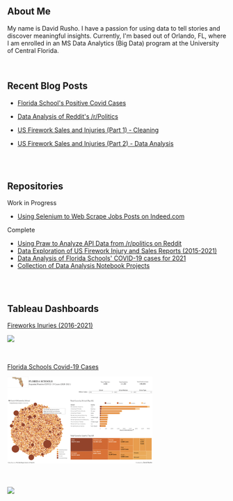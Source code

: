 <h2> About Me</h2>

My name is David Rusho.  I have a passion for using data to tell stories and discover meaningful insights. Currently, I'm based out of Orlando, FL, where I am enrolled in an MS Data Analytics (Big Data) program at the University of Central Florida.

<br>

<h2>Recent Blog Posts</h2>

* [Florida School's Positive Covid Cases](https://drusho.github.io/pandas/2021/07/14/_07_09_FL_Schools_Covid19_2021.html)

* [Data Analysis of Reddit's /r/Politics](https://drusho.github.io/nlp/pandas/plotly/texthero/prawn/reddit/api/2021/07/14/_07_05_reddit_politics_eda.html)

* [US Firework Sales and Injuries (Part 1) - Cleaning](https://drusho.github.io/pandas/data%20cleaning/2021/07/14/_06_25_firework_part_1_cleaning.html)

* [US Firework Sales and Injuries (Part 2) - Data Analysis](https://drusho.github.io/pandas/plotly/seaborn/2021/07/14/_07_03_firework_part_2_eda.html)

<br>
<br>

<h2>Repositories</h2>

Work in Progress

* [Using Selenium to Web Scrape Jobs Posts on Indeed.com](https://github.com/drusho/webscrapping)

Complete

* [Using Praw to Analyze API Data from /r/politics on Reddit](https://github.com/drusho/eda_reddit_politics)
* [Data Exploration of US Firework Injury and Sales Reports (2015-2021)](https://github.com/drusho/EDA_US_Firework_Sales_and_Injuries)
* [Data Analysis of Florida Schools' COVID-19 cases for 2021](https://github.com/drusho/fl_schools_covid19_2021)
* [Collection of Data Analysis Notebook Projects](https://github.com/drusho/data_analysis)

<br>
<br>

<h2>Tableau Dashboards</h2>

[Fireworks Inuries (2016-2021)](https://public.tableau.com/app/profile/drusho/viz/USFireworkInjuries2016-2021/Dashboard1)

 [<img src="https://raw.githubusercontent.com/drusho/EDA_US_Firework_Sales_and_Injuries/main/assets/tableau_dashboard_preview.png" height="200"/>](https://public.tableau.com/app/profile/drusho/viz/USFireworkInjuries2016-2021/Dashboard1)

<br>

[Florida Schools Covid-19 Cases](https://public.tableau.com/app/profile/drusho/viz/FloridaSchools2020-2021Covid-19/Dashboard1)

  [<img src="https://raw.githubusercontent.com/drusho/fl_schools_covid19_2021/main/assets/tableau_dashboard_preview.png" height="200"/>](https://public.tableau.com/app/profile/drusho/viz/FloridaSchools2020-2021Covid-19/Dashboard1)

<br>
<br>

<a href="https://github.com/anuraghazra/convoychat">
<img align="center" src="https://github-readme-stats.vercel.app/api/top-langs/?username=drusho&theme=default" />
</a>

<br>
<br>

<!-- <h2> Connect with me  </h2><a href = 'https://www.linkedin.com/in/davidruho'> <img width = '32px' align= 'center' src="https://raw.githubusercontent.com/rahulbanerjee26/githubAboutMeGenerator/main/icons/linked-in-alt.svg"/></a>
<a href = 'https://www.twitter.com/drusho'> <img width = '32px' align= 'center' src="https://raw.githubusercontent.com/rahulbanerjee26/githubAboutMeGenerator/main/icons/twitter.svg"/></a> <a href = 'https://www.github.com/drusho'> <img width = '32px' align= 'center' src="https://raw.githubusercontent.com/rahulbanerjee26/githubAboutMeGenerator/main/icons/github.svg"/></a> -->

<br>
<br>


